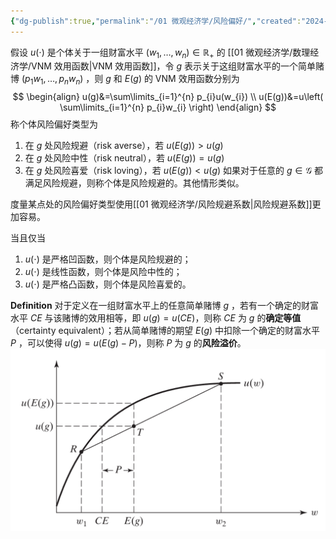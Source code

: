 ```yaml
---
{"dg-publish":true,"permalink":"/01 微观经济学/风险偏好/","created":"2024-06-14T16:36:23.495+08:00","updated":"2024-06-20T16:30:10.939+08:00"}
---
```



假设 $u(\cdot)$ 是个体关于一组财富水平 $(w_{1},\dots,w_{n})\in \mathbb{R}_{+}$ 的 [[01 微观经济学/数理经济学/VNM 效用函数\|VNM 效用函数]]，令 $g$ 表示关于这组财富水平的一个简单赌博 $(p_{1}w_{1},\dots,p_{n}w_{n})$ ，则 $g$ 和 $E(g)$ 的 VNM 效用函数分别为
$$
\begin{align}
u(g)&=\sum\limits_{i=1}^{n} p_{i}u(w_{i}) \\
u(E(g))&=u\left( \sum\limits_{i=1}^{n} p_{i}w_{i} \right)
\end{align}
$$
称个体风险偏好类型为
1. 在 $g$ 处风险规避（risk averse），若 $u(E(g))>u(g)$
2. 在 $g$ 处风险中性（risk neutral），若 $u(E(g))=u(g)$
3. 在 $g$ 处风险喜爱（risk loving），若 $u(E(g))<u(g)$
如果对于任意的 $g\in \mathcal{G}$ 都满足风险规避，则称个体是风险规避的。其他情形类似。

度量某点处的风险偏好类型使用[[01 微观经济学/风险规避系数\|风险规避系数]]更加容易。

当且仅当
1. $u(\cdot)$ 是严格凹函数，则个体是风险规避的；
2. $u(\cdot)$ 是线性函数，则个体是风险中性的；
3. $u(\cdot)$ 是严格凸函数，则个体是风险喜爱的。

**Definition** 对于定义在一组财富水平上的任意简单赌博 $g$ ，若有一个确定的财富水平 $CE$ 与该赌博的效用相等，即 $u(g)=u(CE)$，则称 $CE$ 为 $g$ 的**确定等值**（certainty equivalent）；若从简单赌博的期望 $E(g)$ 中扣除一个确定的财富水平 $P$ ，可以使得 $u(g)=u(E(g)-P)$，则称 $P$ 为 $g$ 的**风险溢价**。
![image.png](https://raw.githubusercontent.com/ykonut/picx-images-hosting/master/picgo/image-b7664c8f607070ef914a0ae1a357836e.png)


